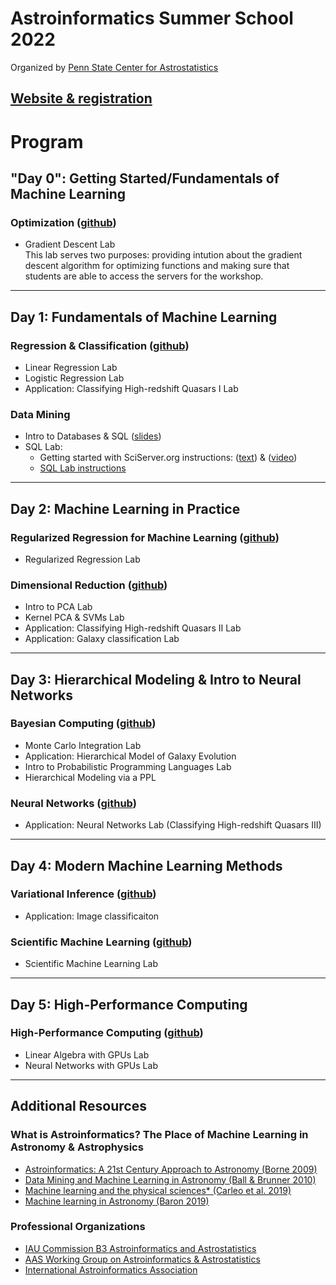# Astroinformatics Summer School 2022
Organized by [Penn State Center for Astrostatistics](https://sites.psu.edu/astrostatistics/)

[Website & registration](https://sites.psu.edu/astrostatistics/astroinfo-su22/)
-----

# Program

## "Day 0":  Getting Started/Fundamentals of Machine Learning
### Optimization ([github](https://github.com/Astroinformatics/Optimization)) 
- Gradient Descent Lab  
  This lab serves two purposes: providing intution about the gradient descent algorithm for optimizing functions and making sure that students are able to access the servers for the workshop.

-----
## Day 1:  Fundamentals of Machine Learning
### Regression & Classification ([github](https://github.com/Astroinformatics/RegressionAndClassification))
- Linear Regression Lab
- Logistic Regression Lab
- Application: Classifying High-redshift Quasars I Lab

### Data Mining
- Intro to Databases & SQL ([slides](https://drive.google.com/file/d/152gijuTv5kvbP3VODNg1Dbzt_0gdElSA/view?usp=sharing))
- SQL Lab:
   + Getting started with SciServer.org instructions:  ([text](https://docs.google.com/document/d/1j-xunAPcYn1VS91xDyAro2BYiQKJQbff4rrwQTBzRDQ/edit?usp=sharing)) & ([video](https://psu.mediaspace.kaltura.com/media/Getting+started+with+SQL+Lab+using+SciServer/1_sg85a1ed))
   + [SQL Lab instructions](https://drive.google.com/file/d/1J8lFFAQFSA_90_K53suEOAkoBjcl6NKV/view?usp=sharing)
-----

## Day 2:  Machine Learning in Practice
### Regularized Regression for Machine Learning ([github](https://github.com/Astroinformatics/Regularization/))
  - Regularized Regression Lab

### Dimensional Reduction ([github](https://github.com/Astroinformatics/DimensionalReduction))
  - Intro to PCA Lab
  - Kernel PCA & SVMs Lab
  - Application: Classifying High-redshift Quasars II Lab
  - Application: Galaxy classification Lab

-----
## Day 3:  Hierarchical Modeling & Intro to Neural Networks
### Bayesian Computing ([github](https://github.com/Astroinformatics/BayesianComputing))
- Monte Carlo Integration Lab
- Application:  Hierarchical Model of Galaxy Evolution
- Intro to Probabilistic Programming Languages Lab
- Hierarchical Modeling via a PPL 

### Neural Networks ([github](https://github.com/Astroinformatics/NeuralNetworks))
- Application:  Neural Networks Lab (Classifying High-redshift Quasars III)

-----
## Day 4:  Modern Machine Learning Methods
### Variational Inference ([github](https://github.com/Astroinformatics/VariationalInference))
- Application: Image classificaiton

### Scientific Machine Learning ([github](https://github.com/Astroinformatics/ScientificMachineLearning))
- Scientific Machine Learning Lab

-----
## Day 5:  High-Performance Computing
### High-Performance Computing ([github](https://github.com/Astroinformatics/HighPerformanceComputing))
- Linear Algebra with GPUs Lab
- Neural Networks with GPUs Lab

-----

## Additional Resources
### What is Astroinformatics?  The Place of Machine Learning in Astronomy & Astrophysics
- [Astroinformatics: A 21st Century Approach to Astronomy (Borne 2009)](https://arxiv.org/abs/0909.3892)
- [Data Mining and Machine Learning in Astronomy (Ball & Brunner 2010)](https://ui.adsabs.harvard.edu/abs/2010IJMPD..19.1049B/abstract)
- [Machine learning and the physical sciences* (Carleo et al. 2019)](https://ui.adsabs.harvard.edu/abs/2019RvMP...91d5002C/abstract)
- [Machine learning in Astronomy (Baron 2019)](https://ui.adsabs.harvard.edu/abs/2019arXiv190407248B/abstract)


### Professional Organizations
- [IAU Commission B3 Astroinformatics and Astrostatistics](https://www.iau.org/science/scientific_bodies/commissions/B3/info/)
- [AAS Working Group on Astroinformatics & Astrostatistics](https://aas.org/comms/working-group-astroinformatics-and-astrostatistics-wgaa)
- [International Astroinformatics Association](https://astroinformatics.info/astroinfo)
